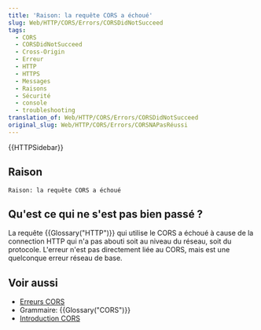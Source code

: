 ```yaml
---
title: 'Raison: la requête CORS a échoué'
slug: Web/HTTP/CORS/Errors/CORSDidNotSucceed
tags:
  - CORS
  - CORSDidNotSucceed
  - Cross-Origin
  - Erreur
  - HTTP
  - HTTPS
  - Messages
  - Raisons
  - Sécurité
  - console
  - troubleshooting
translation_of: Web/HTTP/CORS/Errors/CORSDidNotSucceed
original_slug: Web/HTTP/CORS/Errors/CORSNAPasRéussi
---
```

{{HTTPSidebar}}

## Raison

```
Raison: la requête CORS a échoué
```

## Qu'est ce qui ne s'est pas bien passé ?

La requête {{Glossary("HTTP")}} qui utilise le CORS a échoué à cause de la connection HTTP qui n'a pas abouti soit au niveau du réseau, soit du protocole. L'erreur n'est pas directement liée au CORS, mais est une quelconque erreur réseau de base.

## Voir aussi

- [Erreurs CORS](/en-US/docs/Web/HTTP/CORS/Errors)
- Grammaire: {{Glossary("CORS")}}
- [Introduction CORS](/en-US/docs/Web/HTTP/CORS)
